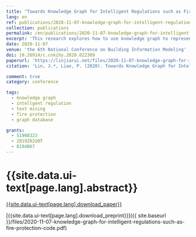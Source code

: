 ```yaml
---
title: "Towards Knowledge Graph for Intelligent Regulations such as Fire Protection Codes"
lang: en
ref: publications/2020-11-07-knowledge-graph-for-intelligent-regulations-such-as-fire-protection-code
collection: publications
permalink: /en/publications/2020-11-07-knowledge-graph-for-intelligent-regulations-such-as-fire-protection-code
excerpt: 'This research explores how to use knowledge graph to represent building regulations such as fire protections codes for intelligent search, collision detection and compliance checking'
date: 2020-11-07
venue: 'the 6th National Conference on Building Information Modeling'
doi: 10.26914/c.cnkihy.2020.022309
paperurl: 'https://linjiarui.net/files/2020-11-07-knowledge-graph-for-intelligent-regulations-such-as-fire-protection-code.pdf'
citation: 'Lin, J.*, Liao, P. (2020). Towards Knowledge Graph for Intelligent Regulations such as Fire Protection Codes. <i>Proceedings of the 6th National Conference on Building Information Modeling</i>, 74-78. China Architecture&Building Press. Taiyuan, China. (in Chinese)'

comment: true
category: conference

tags: 
  - knowledge graph
  - intellgent regulation
  - text mining
  - fire protection
  - graph database

grants:
  - 51908323
  - 2019Z02UOT
  - 8194067
---
```



{{site.data.ui-text[page.lang].abstract}}
====


[{{site.data.ui-text[page.lang].download_paper}}](https://doi.org/10.26914/c.cnkihy.2020.022309)

[{{site.data.ui-text[page.lang].download_preprint}}]({{ site.baseurl }}/files/2020-11-07-knowledge-graph-for-intelligent-regulations-such-as-fire-protection-code.pdf)
